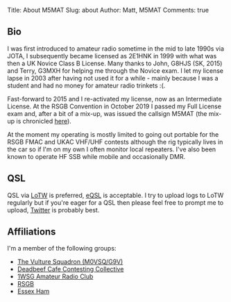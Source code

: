 Title: About M5MAT
Slug: about
Author: Matt, M5MAT
Comments: true


Bio
-----

I was first introduced to amateur radio sometime in the mid to late 1990s via JOTA, I subsequently became licensed as 2E1HNK in 1999 with what was then a UK Novice Class B License. Many thanks to John, G8HJS (SK, 2015) and Terry, G3MXH for helping me through the Novice exam. I let my license lapse in 2003 after having not used it for a while - mainly because I was a student and had no money for amateur radio trinkets :(.

Fast-forward to 2015 and I re-activated my license, now as an Intermediate License. At the RSGB Convention in October 2019 I passed my Full License exam and, after a bit of a mix-up, was issued the callsign M5MAT (the mix-up is chronicled [here](/m5mat.html)).

At the moment my operating is mostly limited to going out portable for the RSGB FMAC and UKAC VHF/UHF contests although the rig typically lives in the car so if I'm on my own I often monitor local repeaters. I've also been known to operate HF SSB while mobile and occasionally DMR.

QSL
-----

QSL via [LoTW][lotw] is preferred, [eQSL][eqsl] is acceptable. I try to upload logs to LoTW regularly but if you're eager for a QSL then please feel free to prompt me to upload, [Twitter][twitter] is probably best.

Affiliations
-----

I'm a member of the following groups:

* [The Vulture Squadron (M0VSQ/G9V)][m0vsq]
* [Deadbeef Cafe Contesting Collective][deadbeef]
* [1WSG Amateur Radio Club][1wsg]
* [RSGB][rsgb]
* [Essex Ham][essex ham]

[lotw]: https://lotw.arrl.org/lotwuser/default
[eqsl]: http://eqsl.cc/
[twitter]: http://twitter.com/M0IZZ_Matt
[m0vsq]: https://www.m0vsq.co.uk/
[deadbeef]: /deadbeefcafe.html
[1wsg]: http://1wsg/
[rsgb]: https://rsgb.org/
[essex ham]: https://www.essexham.co.uk/
